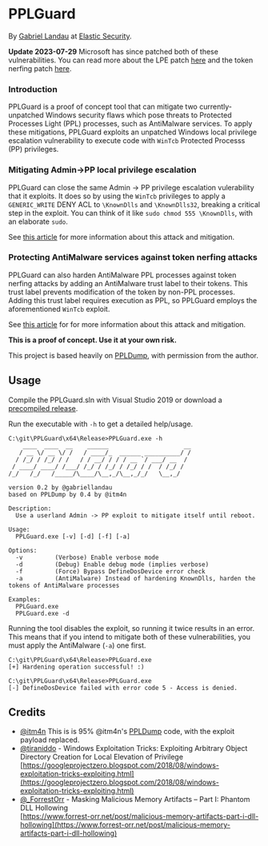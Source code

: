 # PPLGuard

By [Gabriel Landau](https://twitter.com/GabrielLandau) at [Elastic Security](https://www.elastic.co/security-labs/).

**Update 2023-07-29**
Microsoft has since patched both of these vulnerabilities.  You can read more about the LPE patch [here](https://itm4n.github.io/the-end-of-ppldump/) and the token nerfing patch [here](https://twitter.com/yarden_shafir/status/1628049645896183809).

### Introduction
PPLGuard is a proof of concept tool that can mitigate two currently-unpatched Windows security flaws which pose threats to Protected Processes Light (PPL) processes, such as AntiMalware services.
To apply these mitigations, PPLGuard exploits an unpatched Windows local privilege escalation vulnerability to execute code with `WinTcb` Protected Processs (PP) privileges.

### Mitigating Admin->PP local privilege escalation

PPLGuard can close the same Admin -> PP privilege escalation vulerability that it exploits.
It does so by using the `WinTcb` privileges to apply a `GENERIC_WRITE` DENY ACL to `\KnownDlls` and `\KnownDlls32`,
breaking a critical step in the exploit.
You can think of it like `sudo chmod 555 \KnownDlls`, with an elaborate `sudo`.

See [this article](https://www.elastic.co/blog/protecting-windows-protected-processes) for more information about this attack and mitigation.

### Protecting AntiMalware services against token nerfing attacks

PPLGuard can also harden AntiMalware PPL processes against token nerfing attacks by adding an AntiMalware trust label to their tokens.
This trust label prevents modification of the token by non-PPL processes.
Adding this trust label requires execution as PPL, so PPLGuard employs the aforementioned `WinTcb` exploit.

See [this article](https://www.elastic.co/security-labs/sandboxing-antimalware-products) for for more information about this attack and mitigation.

**This is a proof of concept.  Use it at your own risk.**

This project is based heavily on [PPLDump](https://github.com/itm4n/PPLdump), with permission from the author.

## Usage

Compile the PPLGuard.sln with Visual Studio 2019 or download a [precompiled release](https://github.com/elastic/PPLGuard/releases).

Run the executable with `-h` to get a detailed help/usage.

```console
C:\git\PPLGuard\x64\Release>PPLGuard.exe -h
    ____  ____  __    ______                     __
   / __ \/ __ \/ /   / ____/_  ______ __________/ /
  / /_/ / /_/ / /   / / __/ / / / __ `/ ___/ __  /
 / ____/ ____/ /___/ /_/ / /_/ / /_/ / /  / /_/ /
/_/   /_/   /_____/\____/\__,_/\__,_/_/   \__,_/

version 0.2 by @gabriellandau
based on PPLDump by 0.4 by @itm4n

Description:
  Use a userland Admin -> PP exploit to mitigate itself until reboot.

Usage:
  PPLGuard.exe [-v] [-d] [-f] [-a]

Options:
  -v         (Verbose) Enable verbose mode
  -d         (Debug) Enable debug mode (implies verbose)
  -f         (Force) Bypass DefineDosDevice error check
  -a         (AntiMalware) Instead of hardening KnownDlls, harden the tokens of AntiMalware processes

Examples:
  PPLGuard.exe
  PPLGuard.exe -d
```

Running the tool disables the exploit, so running it twice results in an error.
This means that if you intend to mitigate both of these vulnerabilities, you must apply the AntiMalware (`-a`) one first.

```
C:\git\PPLGuard\x64\Release>PPLGuard.exe
[+] Hardening operation successful! :)

C:\git\PPLGuard\x64\Release>PPLGuard.exe
[-] DefineDosDevice failed with error code 5 - Access is denied.
```

## Credits

- [@itm4n](https://twitter.com/itm4n) This is is 95% @itm4n's [PPLDump](https://github.com/itm4n/PPLdump) code, with the exploit payload replaced.
- [@tiraniddo](https://twitter.com/tiraniddo) - Windows Exploitation Tricks: Exploiting Arbitrary Object Directory Creation for Local Elevation of Privilege  
[https://googleprojectzero.blogspot.com/2018/08/windows-exploitation-tricks-exploiting.html](https://googleprojectzero.blogspot.com/2018/08/windows-exploitation-tricks-exploiting.html)
- [@\_ForrestOrr](https://twitter.com/_ForrestOrr) - Masking Malicious Memory Artifacts – Part I: Phantom DLL Hollowing  
[https://www.forrest-orr.net/post/malicious-memory-artifacts-part-i-dll-hollowing](https://www.forrest-orr.net/post/malicious-memory-artifacts-part-i-dll-hollowing)

